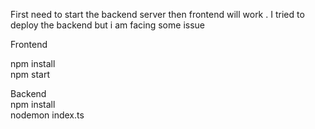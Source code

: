
First need to start the backend server then frontend will work . I tried to deploy the backend but i am facing some issue
<br />

Frontend 

npm install
<br />
npm start

Backend
<br />
npm install
<br />
nodemon index.ts
